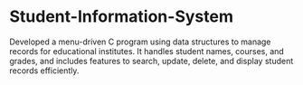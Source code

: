 # Student-Information-System
Developed a menu-driven C program using data structures to manage records for educational institutes. It handles student names, courses, and grades, and includes features to search, update, delete, and display student records efficiently.
